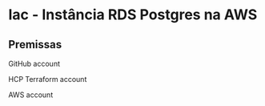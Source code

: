 # Iac - Instância RDS Postgres na AWS

## Premissas

GitHub account

HCP Terraform account

AWS account

